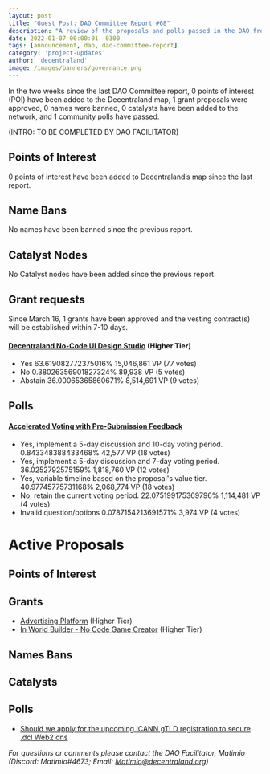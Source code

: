 ```yaml
---
layout: post
title: "Guest Post: DAO Committee Report #68"
description: "A review of the proposals and polls passed in the DAO from March 16 through March 31".
date: 2022-01-07 00:00:01 -0300
tags: [announcement, dao, dao-committee-report]
category: 'project-updates'
author: 'decentraland'
image: /images/banners/governance.png
---
```


In the two weeks since the last DAO Committee report, 0 points of interest (POI) have been added to the Decentraland map, 1 grant proposals were approved, 0 names were banned, 0 catalysts have been added to the network, and 1 community polls have passed.

(INTRO: TO BE COMPLETED BY DAO FACILITATOR)

## Points of Interest
0 points of interest have been added to Decentraland’s map since the last report.


## Name Bans

No names have been banned since the previous report.

## Catalyst Nodes
No Catalyst nodes have been added since the previous report.


## Grant requests
Since March 16, 1 grants have been approved and the vesting contract(s) will be established within 7-10 days.


#### [Decentraland No-Code UI Design Studio](https://governance.decentraland.org/proposal/?id=578d3d3e-9fd2-48cb-bea3-ddc6fb5ab1dd) (Higher Tier)

* Yes 63.619082772375016% 15,046,861 VP (77 votes)
* No 0.38026356901827324% 89,938 VP (5 votes)
* Abstain 36.00065365860671% 8,514,691 VP (9 votes)


## Polls

#### [Accelerated Voting with Pre-Submission Feedback](https://governance.decentraland.org/proposal/?id=1b94e748-cd59-4349-82a3-7fdaa1717e7d)

* Yes, implement a 5-day discussion and 10-day voting period. 0.843348388433468% 42,577 VP (18 votes)
* Yes, implement a 5-day discussion and 7-day voting period. 36.0252792575159% 1,818,760 VP (12 votes)
* Yes, variable timeline based on the proposal&#39;s value tier. 40.97745775731168% 2,068,774 VP (18 votes)
* No, retain the current voting period. 22.075199175369796% 1,114,481 VP (4 votes)
* Invalid question/options 0.0787154213691571% 3,974 VP (4 votes)



# Active Proposals

## Points of Interest


## Grants

* [Advertising Platform](https://governance.decentraland.org/proposal/?id=234c8b9e-f053-47e9-aab2-30ddb5471090) (Higher Tier)
* [In World Builder - No Code Game Creator](https://governance.decentraland.org/proposal/?id=bf3c236b-ebcf-4e79-a3c2-26ddbfdb30eb) (Higher Tier)

## Names Bans


## Catalysts


## Polls

* [Should we apply for the upcoming ICANN gTLD registration to secure .dcl Web2 dns](https://governance.decentraland.org/proposal/?id=744b22c3-6bf8-4197-937f-61b356eb4871)

*For questions or comments please contact the DAO Facilitator, Matimio (Discord: Matimio#4673; Email: [Matimio@decentraland.org](mailto:Matimio@decentraland.org))*